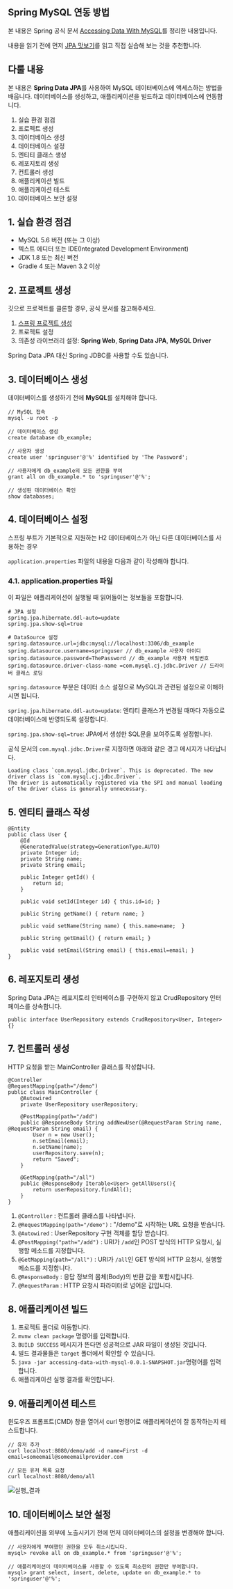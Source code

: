 ## Spring MySQL 연동 방법

본 내용은 Spring 공식 문서 [Accessing Data With MySQL](https://spring.io/guides/gs/accessing-data-mysql/)를 정리한 내용입니다.

내용을 읽기 전에 먼저 [JPA 맛보기](../Accessing_Data_with_JPA/Accessing_Data_with_JPA.md)를 읽고 직접 실습해 보는 것을 추천합니다.

## 다룰 내용

본 내용은 **Spring Data JPA**를 사용하여 MySQL 데이터베이스에 액세스하는 방법을 배웁니다. 데이터베이스를 생성하고, 애플리케이션을 빌드하고 데이터베이스에 연동합니다.

1. 실습 환경 점검
2. 프로젝트 생성
3. 데이터베이스 생성
4. 데이터베이스 설정
5. 엔티티 클래스 생성
6. 레포지토리 생성
7. 컨트롤러 생성
8. 애플리케이션 빌드
9. 애플리케이션 테스트
10. 데이터베이스 보안 설정

## 1. 실습 환경 점검

- MySQL 5.6 버전 (또는 그 이상)
- 텍스트 에디터 또는 IDE(Integrated Development Environment)
- JDK 1.8 또는 최신 버전
- Gradle 4 또는 Maven 3.2 이상

## 2. 프로젝트 생성

깃으로 프로젝트를 클론할 경우, 공식 문서를 참고해주세요.

1. [스프링 프로젝트 생성](https://start.spring.io/)
2. 프로젝트 설정
3. 의존성 라이브러리 설정: **Spring Web**, **Spring Data JPA**, **MySQL Driver**

Spring Data JPA 대신 Spring JDBC를 사용할 수도 있습니다.

## 3. 데이터베이스 생성

데이터베이스를 생성하기 전에 **MySQL**를 설치해야 합니다.

```
// MySQL 접속
mysql -u root -p

// 데이터베이스 생성
create database db_example;

// 사용자 생성
create user 'springuser'@'%' identified by 'The Password';

// 사용자에게 db_example의 모든 권한을 부여
grant all on db_example.* to 'springuser'@'%';

// 생성된 데이터베이스 확인
show databases;
```

## 4. 데이터베이스 설정

스프링 부트가 기본적으로 지원하는 H2 데이터베이스가 아닌 다른 데이터베이스를 사용하는 경우

`application.properties` 파일의 내용을 다음과 같이 작성해야 합니다.

### 4.1. application.properties 파일

이 파일은 애플리케이션이 실행될 때 읽어들이는 정보들을 포함합니다.

```
# JPA 설정
spring.jpa.hibernate.ddl-auto=update
spring.jpa.show-sql=true

# DataSource 설정
spring.datasource.url=jdbc:mysql://localhost:3306/db_example
spring.datasource.username=springuser // db_example 사용자 아이디
spring.datasource.password=ThePassword // db_example 사용자 비밀번호
spring.datasource.driver-class-name =com.mysql.cj.jdbc.Driver // 드라이버 클래스 로딩
```

`spring.datasource` 부분은 데이터 소스 설정으로 MySQL과 관련된 설정으로 이해하시면 됩니다.

`spring.jpa.hibernate.ddl-auto=update`: 엔티티 클래스가 변경될 때마다 자동으로 데이터베이스에 반영되도록 설정합니다.

`spring.jpa.show-sql=true`: JPA에서 생성한 SQL문을 보여주도록 설정합니다.

공식 문서의 `com.mysql.jdbc.Driver`로 지정하면 아래와 같은 경고 메시지가 나타납니다.

```
Loading class `com.mysql.jdbc.Driver`. This is deprecated. The new driver class is `com.mysql.cj.jdbc.Driver`.
The driver is automatically registered via the SPI and manual loading of the driver class is generally unnecessary.
```

## 5. 엔티티 클래스 작성

```
@Entity
public class User {
	@Id
	@GeneratedValue(strategy=GenerationType.AUTO)
	private Integer id;
	private String name;
	private String email;

	public Integer getId() {
		return id;
	}

	public void setId(Integer id) { this.id=id; }

	public String getName() { return name; }

	public void setName(String name) { this.name=name;	}

	public String getEmail() { return email; }

	public void setEmail(String email) { this.email=email; }
}
```

## 6. 레포지토리 생성

Spring Data JPA는 레포지토리 인터페이스를 구현하지 않고 CrudRepository 인터페이스를 상속합니다.

```
public interface UserRepository extends CrudRepository<User, Integer> {}
```

## 7. 컨트롤러 생성

HTTP 요청을 받는 MainController 클래스를 작성합니다.

```
@Controller
@RequestMapping(path="/demo")
public class MainController {
	@Autowired
	private UserRepository userRepository;

	@PostMapping(path="/add")
	public @ResponseBody String addNewUser(@RequestParam String name, @RequestParam String email) {
		User n = new User();
		n.setEmail(email);
		n.setName(name);
		userRepository.save(n);
		return "Saved";
	}

	@GetMapping(path="/all")
	public @ResponseBody Iterable<User> getAllUsers(){
		return userRepository.findAll();
	}
}
```

1. `@Controller` : 컨트롤러 클래스를 나타냅니다.
2. `@RequestMapping(path="/demo")` : "/demo"로 시작하는 URL 요청을 받습니다.
3. `@Autowired` : UserRepository 구현 객체를 할당 받습니다.
4. `@PostMapping("path="/add")` : URI가 `/add`인 POST 방식의 HTTP 요청시, 실행할 메소드를 지정합니다.
5. `@GetMapping(path="/all")` : URI가 `/all`인 GET 방식의 HTTP 요청시, 실행할 메소드를 지정합니다.
6. `@ResponseBody` : 응답 정보의 몸체(Body)의 반환 값을 포함시킵니다.
7. `@RequestParam` : HTTP 요청시 파라미터로 넘어온 값입니다.

## 8. 애플리케이션 빌드

1. 프로젝트 폴더로 이동합니다.
2. `mvnw clean package` 명령어를 입력합니다.
3. `BUILD SUCCESS` 메시지가 뜬다면 성공적으로 JAR 파일이 생성된 것입니다.
4. 빌드 결과물들은 `target` 폴더에서 확인할 수 있습니다.
5. `java -jar accessing-data-with-mysql-0.0.1-SNAPSHOT.jar`명령어를 입력합니다.
6. 애플리케이션 실행 결과를 확인합니다.

## 9. 애플리케이션 테스트

윈도우즈 프롬프트(CMD) 창을 열어서 curl 명령어로 애플리케이션이 잘 동작하는지 테스트합니다.

```
// 유저 추가
curl localhost:8080/demo/add -d name=First -d email=someemail@someemailprovider.com

// 모든 유저 목록 요청
curl localhost:8080/demo/all
```

![실행_결과](실행_결과.png)

## 10. 데이터베이스 보안 설정

애플리케이션을 외부에 노출시키기 전에 먼저 데이터베이스의 설정을 변경해야 합니다.

```
// 사용자에게 부여했던 권한을 모두 취소시킵니다.
mysql> revoke all on db_example.* from 'springuser'@'%';

// 애플리케이션이 데이터베이스를 사용할 수 있도록 최소한의 권한만 부여합니다.
mysql> grant select, insert, delete, update on db_example.* to 'springuser'@'%';

```
